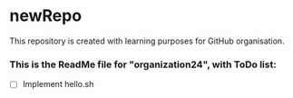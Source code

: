 # newRepo
This repository is created with learning purposes for GitHub organisation.

### This is the ReadMe file for "organization24", with ToDo list:

- [ ] Implement hello.sh
